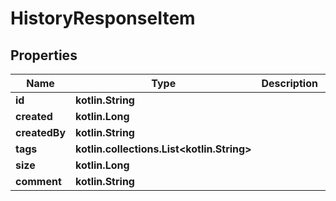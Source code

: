 
# HistoryResponseItem

## Properties
Name | Type | Description | Notes
------------ | ------------- | ------------- | -------------
**id** | **kotlin.String** |  | 
**created** | **kotlin.Long** |  | 
**createdBy** | **kotlin.String** |  | 
**tags** | **kotlin.collections.List&lt;kotlin.String&gt;** |  | 
**size** | **kotlin.Long** |  | 
**comment** | **kotlin.String** |  | 



